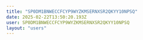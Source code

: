 ```yaml
---
title: "SP0DM1BNWECCFCYP9WYZKMSERNXSR2QKYY10NPSQ"
date: 2025-02-22T13:50:20.193Z
user: SP0DM1BNWECCFCYP9WYZKMSERNXSR2QKYY10NPSQ
layout: "users"
---
```

    